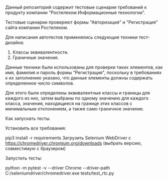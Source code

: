 Данный репозиторий содержит тестовые сценарии требований к продукту компании "Ростелеком Информационные технологии". 

Тестовые сценарии проверяют формы "Авторизация" и "Регистрация" сайта компании Ростелеком.

Для написания автотестов применялись следующие техники тест-дизайна:
1. Классы эквивалентности. 
2. Граничные значения.

Данные техники были использованы для проверки таких элементов, как имя, фамилия и пароль формы "Регистрация", поскольку в требованиях к их заполнению указано, что данные элементы должны содержать определенное число символов.

Для этого были определены эквивалентные классы и границы для каждого из них, затем выбраны по одному значению для каждого класса, значения, находящиеся на границе этих классов с минимальным отклонением, а также само граничное значение. 

Как запускать тесты.

Установить все требования:

pip3 install -r requirements
Загрузить Selenium WebDriver с https://chromedriver.chromium.org/downloads (выбрать версию, совместимую с браузером)

Запустить тесты:

python -m pytest -v --driver Chrome --driver-path C:/seleniumdriver/chromedriver.exe  tests/test_rtc.py
